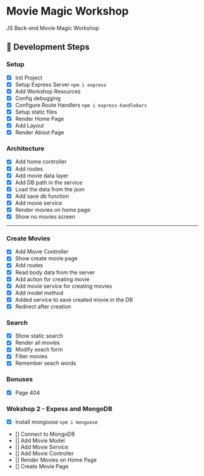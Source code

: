 # Movie Magic Workshop
JS Back-end Movie Magic Workshop


## 🚀 Development Steps

### Setup
- [X] Init Project
- [X] Setup Express Server `npm i express`
- [X] Add Workshop Resources
- [X] Config debugging
- [X] Configure Route Handlers `npm i express-handlebars`
- [X] Setup static files
- [X] Render Home Page
- [X] Add Layout
- [X] Render About Page
### Architecture

- [X] Add home controller
- [X] Add routes
- [X] Add movie data layer 
- [X] Add DB path in the service
- [X] Load the data from the json
- [X] Add save db function
- [X] Add movie service
- [X] Render movies on home page
- [X] Show no movies screen
---

### Create Movies
- [X] Add Movie Controller
- [X] Show create movie page
- [X] Add routes
- [X] Read body data from the server
- [X] Add action for creating movie
- [X] Add movie service for creating movies
- [X] Add model method
- [X] Added service to save created movie in the DB
- [X] Redirect after creation

### Search
- [X] Show static search
- [X] Render all movies
- [X] Modify seach form
- [X] Filter movies
- [X] Remember seach words

### Bonuses
-[X] Page 404


### Wokshop 2 - Expess and MongoDB
- [X] Install mongoose `npm i mongoose`
- [] Connect to MongoDB
- [] Add Movie Model
- [] Add Movie Service
- [] Add Movie Controller
- [] Render Movies on Home Page
- [] Create Movie Page
  